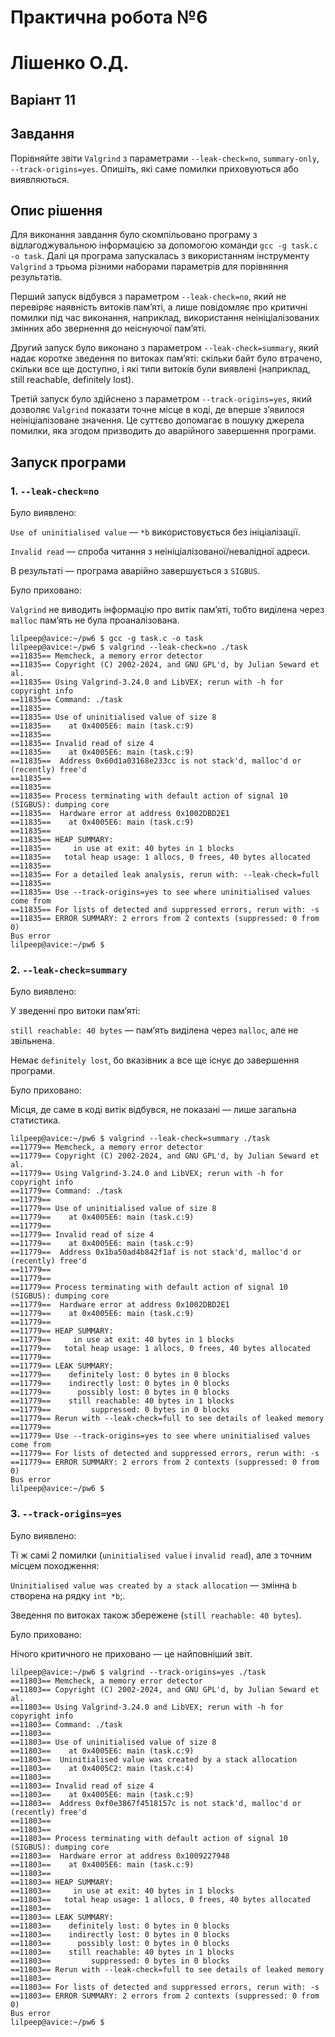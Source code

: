 # Практична робота №6
# Лiшенко О.Д.
## Варiант 11
## Завдання 

Порівняйте звіти `Valgrind` з параметрами `--leak-check=no`, `summary-only`, `--track-origins=yes`. Опишіть, які саме помилки приховуються або виявляються.

## Опис рішення

Для виконання завдання було скомпільовано програму з відлагоджувальною інформацією за допомогою команди `gcc -g task.c -o task`. Далі ця програма запускалась з використанням інструменту `Valgrind` з трьома різними наборами параметрів для порівняння результатів.

Перший запуск відбувся з параметром `--leak-check=no`, який не перевіряє наявність витоків пам’яті, а лише повідомляє про критичні помилки під час виконання, наприклад, використання неініціалізованих змінних або звернення до неіснуючої пам’яті.

Другий запуск було виконано з параметром `--leak-check=summary`, який надає коротке зведення по витоках пам’яті: скільки байт було втрачено, скільки все ще доступно, і які типи витоків були виявлені (наприклад, still reachable, definitely lost).

Третій запуск було здійснено з параметром `--track-origins=yes`, який дозволяє `Valgrind` показати точне місце в коді, де вперше з’явилося неініціалізоване значення. Це суттєво допомагає в пошуку джерела помилки, яка згодом призводить до аварійного завершення програми.




## Запуск програми

### 1. `--leak-check=no`

Було виявлено:

`Use of uninitialised value` — `*b` використовується без ініціалізації.

`Invalid read` — спроба читання з неініціалізованої/невалідної адреси.

В результаті — програма аварійно завершується з `SIGBUS`.

Було приховано:

`Valgrind` не виводить інформацію про витік пам’яті, тобто виділена через `malloc` пам’ять не була проаналізована.


``` 
lilpeep@avice:~/pw6 $ gcc -g task.c -o task
lilpeep@avice:~/pw6 $ valgrind --leak-check=no ./task
==11835== Memcheck, a memory error detector
==11835== Copyright (C) 2002-2024, and GNU GPL'd, by Julian Seward et al.
==11835== Using Valgrind-3.24.0 and LibVEX; rerun with -h for copyright info
==11835== Command: ./task
==11835== 
==11835== Use of uninitialised value of size 8
==11835==    at 0x4005E6: main (task.c:9)
==11835== 
==11835== Invalid read of size 4
==11835==    at 0x4005E6: main (task.c:9)
==11835==  Address 0x60d1a03168e233cc is not stack'd, malloc'd or (recently) free'd
==11835== 
==11835== 
==11835== Process terminating with default action of signal 10 (SIGBUS): dumping core
==11835==  Hardware error at address 0x1002DBD2E1
==11835==    at 0x4005E6: main (task.c:9)
==11835== 
==11835== HEAP SUMMARY:
==11835==     in use at exit: 40 bytes in 1 blocks
==11835==   total heap usage: 1 allocs, 0 frees, 40 bytes allocated
==11835== 
==11835== For a detailed leak analysis, rerun with: --leak-check=full
==11835== 
==11835== Use --track-origins=yes to see where uninitialised values come from
==11835== For lists of detected and suppressed errors, rerun with: -s
==11835== ERROR SUMMARY: 2 errors from 2 contexts (suppressed: 0 from 0)
Bus error
lilpeep@avice:~/pw6 $ 
```

### 2. `--leak-check=summary`

Було виявлено:

У зведенні про витоки пам’яті:

`still reachable: 40 bytes` — пам’ять виділена через `malloc`, але не звільнена.

Немає `definitely lost`, бо вказівник a все ще існує до завершення програми.

Було приховано:

Місця, де саме в коді витік відбувся, не показані — лише загальна статистика.


```
lilpeep@avice:~/pw6 $ valgrind --leak-check=summary ./task
==11779== Memcheck, a memory error detector
==11779== Copyright (C) 2002-2024, and GNU GPL'd, by Julian Seward et al.
==11779== Using Valgrind-3.24.0 and LibVEX; rerun with -h for copyright info
==11779== Command: ./task
==11779== 
==11779== Use of uninitialised value of size 8
==11779==    at 0x4005E6: main (task.c:9)
==11779== 
==11779== Invalid read of size 4
==11779==    at 0x4005E6: main (task.c:9)
==11779==  Address 0x1ba50ad4b842f1af is not stack'd, malloc'd or (recently) free'd
==11779== 
==11779== 
==11779== Process terminating with default action of signal 10 (SIGBUS): dumping core
==11779==  Hardware error at address 0x1002DBD2E1
==11779==    at 0x4005E6: main (task.c:9)
==11779== 
==11779== HEAP SUMMARY:
==11779==     in use at exit: 40 bytes in 1 blocks
==11779==   total heap usage: 1 allocs, 0 frees, 40 bytes allocated
==11779== 
==11779== LEAK SUMMARY:
==11779==    definitely lost: 0 bytes in 0 blocks
==11779==    indirectly lost: 0 bytes in 0 blocks
==11779==      possibly lost: 0 bytes in 0 blocks
==11779==    still reachable: 40 bytes in 1 blocks
==11779==         suppressed: 0 bytes in 0 blocks
==11779== Rerun with --leak-check=full to see details of leaked memory
==11779== 
==11779== Use --track-origins=yes to see where uninitialised values come from
==11779== For lists of detected and suppressed errors, rerun with: -s
==11779== ERROR SUMMARY: 2 errors from 2 contexts (suppressed: 0 from 0)
Bus error
lilpeep@avice:~/pw6 $ 
```

### 3. `--track-origins=yes`

Було виявлено:

Ті ж самі 2 помилки (`uninitialised value` і `invalid read`), але з точним місцем походження:

`Uninitialised value was created by a stack allocation` — змінна `b` створена на рядку `int *b`;.

Зведення по витоках також збережене (`still reachable: 40 bytes`).

Було приховано:

Нічого критичного не приховано — це найповніший звіт.


```
lilpeep@avice:~/pw6 $ valgrind --track-origins=yes ./task
==11803== Memcheck, a memory error detector
==11803== Copyright (C) 2002-2024, and GNU GPL'd, by Julian Seward et al.
==11803== Using Valgrind-3.24.0 and LibVEX; rerun with -h for copyright info
==11803== Command: ./task
==11803== 
==11803== Use of uninitialised value of size 8
==11803==    at 0x4005E6: main (task.c:9)
==11803==  Uninitialised value was created by a stack allocation
==11803==    at 0x4005C2: main (task.c:4)
==11803== 
==11803== Invalid read of size 4
==11803==    at 0x4005E6: main (task.c:9)
==11803==  Address 0xf0e3867f4518157c is not stack'd, malloc'd or (recently) free'd
==11803== 
==11803== 
==11803== Process terminating with default action of signal 10 (SIGBUS): dumping core
==11803==  Hardware error at address 0x1009227948
==11803==    at 0x4005E6: main (task.c:9)
==11803== 
==11803== HEAP SUMMARY:
==11803==     in use at exit: 40 bytes in 1 blocks
==11803==   total heap usage: 1 allocs, 0 frees, 40 bytes allocated
==11803== 
==11803== LEAK SUMMARY:
==11803==    definitely lost: 0 bytes in 0 blocks
==11803==    indirectly lost: 0 bytes in 0 blocks
==11803==      possibly lost: 0 bytes in 0 blocks
==11803==    still reachable: 40 bytes in 1 blocks
==11803==         suppressed: 0 bytes in 0 blocks
==11803== Rerun with --leak-check=full to see details of leaked memory
==11803== 
==11803== For lists of detected and suppressed errors, rerun with: -s
==11803== ERROR SUMMARY: 2 errors from 2 contexts (suppressed: 0 from 0)
Bus error
lilpeep@avice:~/pw6 $ 
```
